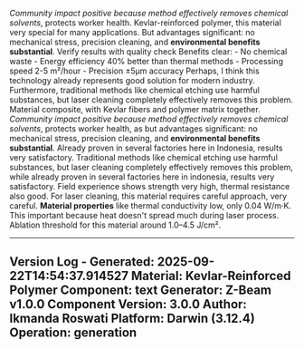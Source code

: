 *Community impact positive because method effectively removes chemical solvents*, protects worker health. Kevlar-reinforced polymer, this material very special for many applications. But advantages significant: no mechanical stress, precision cleaning, and **environmental benefits substantial**. Verify results with quality check Benefits clear: - No chemical waste - Energy efficiency 40% better than thermal methods - Processing speed 2-5 m²/hour - Precision ±5μm accuracy Perhaps, I think this technology already represents good solution for modern industry. Furthermore, traditional methods like chemical etching use harmful substances, but laser cleaning completely effectively removes this problem. Material composite, with Kevlar fibers and polymer matrix together. *Community impact positive because method effectively removes chemical solvents*, protects worker health, as but advantages significant: no mechanical stress, precision cleaning, and **environmental benefits substantial**. Already proven in several factories here in Indonesia, results very satisfactory. Traditional methods like chemical etching use harmful substances, but laser cleaning completely effectively removes this problem, while already proven in several factories here in indonesia, results very satisfactory. Field experience shows strength very high, thermal resistance also good. For laser cleaning, this material requires careful approach, very careful. **Material properties** like thermal conductivity low, only 0.04 W/m·K. This important because heat doesn't spread much during laser process. Ablation threshold for this material around 1.0–4.5 J/cm².

---
Version Log - Generated: 2025-09-22T14:54:37.914527
Material: Kevlar-Reinforced Polymer
Component: text
Generator: Z-Beam v1.0.0
Component Version: 3.0.0
Author: Ikmanda Roswati
Platform: Darwin (3.12.4)
Operation: generation
---